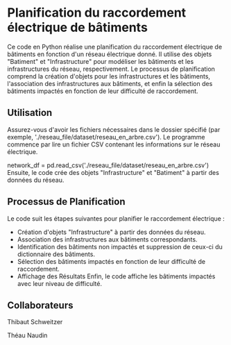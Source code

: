 # Planification du raccordement électrique de bâtiments

Ce code en Python réalise une planification du raccordement électrique de bâtiments en fonction d'un réseau électrique donné. Il utilise des objets "Batiment" et "Infrastructure" pour modéliser les bâtiments et les infrastructures du réseau, respectivement. Le processus de planification comprend la création d'objets pour les infrastructures et les bâtiments, l'association des infrastructures aux bâtiments, et enfin la sélection des bâtiments impactés en fonction de leur difficulté de raccordement.

## Utilisation
Assurez-vous d'avoir les fichiers nécessaires dans le dossier spécifié (par exemple, './reseau_file/dataset/reseau_en_arbre.csv'). Le programme commence par lire un fichier CSV contenant les informations sur le réseau électrique.

network_df = pd.read_csv('./reseau_file/dataset/reseau_en_arbre.csv')
Ensuite, le code crée des objets "Infrastructure" et "Batiment" à partir des données du réseau.

## Processus de Planification
Le code suit les étapes suivantes pour planifier le raccordement électrique :

- Création d'objets "Infrastructure" à partir des données du réseau.
- Association des infrastructures aux bâtiments correspondants.
- Identification des bâtiments non impactés et suppression de ceux-ci du dictionnaire des bâtiments.
- Sélection des bâtiments impactés en fonction de leur difficulté de raccordement.
- Affichage des Résultats
Enfin, le code affiche les bâtiments impactés avec leur niveau de difficulté.

## Collaborateurs
Thibaut Schweitzer

Théau Naudin
